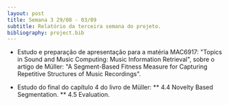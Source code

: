 ```yaml
---
layout: post
title: Semana 3 29/08 - 03/09
subtitle: Relatório da terceira semana do projeto.
bibliography: project.bib
---
```


* Estudo e preparação de apresentação para a matéria
MAC6917: "Topics in Sound and Music Computing: Music Information Retrieval",
sobre o artigo de Müller: "A Segment-Based Fitness Measure for Capturing Repetitive Structures of Music Recordings".

* Estudo do final do capítulo 4 do livro de Müller:
** 4.4 Novelty Based Segmentation.
** 4.5 Evaluation.

